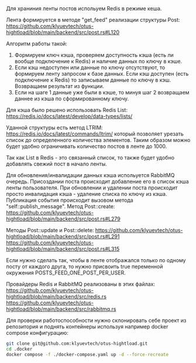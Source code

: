 Для храниния ленты постов испольуем Redis в режиме кеша.

Лента формируется в методе "get_feed" реализации структуры Post:
https://github.com/klyuevtech/otus-hightload/blob/main/backend/src/post.rs#L120

Алгоритм работы такой:
1. Формируем ключ кэша, проверяем доступность кэша (есть ли вообще подключение к Redis) и наличие данных по ключу в кэше.
2. Если кэш недоступен или данные по ключу отсутствуют, то формируем ленту запросом к базе данных. Если кэш доступен (есть подключение к Redis) то записываем данные по ключу в кэш. Возвращаем результат из функции.
3. Если на шаге 1 данные уже были в кэше, то минуя шаг 2 возвращаем даннее из кэша по сформированному ключу.

Для кэша было решено использовать Redis List:
https://redis.io/docs/latest/develop/data-types/lists/

Уданной структуры есть метод LTRIM:
https://redis.io/docs/latest/commands/ltrim/
который позволяет урезать список до определенного количества элементов. Таким образом можно будет удобно ограничивать количество постов в ленте до 1000.

Так как List в Redis - это связанный список, то также будет удобно добавлять свежий пост в начало ленты.

Для обновления/инвалидации данных кэша испольуется RabbitMQ очередь. Присоздании поста происходит добавление его в список кэша ленты пользователя. При обновлении и удалении поста происходит просто инвалидация кэша - удаление списка по ключу из кэша. Публикация события происходит вызовом метода "self::publish_message".
Метод Post::create:
https://github.com/klyuevtech/otus-hightload/blob/main/backend/src/post.rs#L279

Методы Post::update и Post::delete:
https://github.com/klyuevtech/otus-hightload/blob/main/backend/src/post.rs#L291
https://github.com/klyuevtech/otus-hightload/blob/main/backend/src/post.rs#L315

Если нужно сделать так, чтобы в ленте отображался только по одному посту от каждого друга, то нужно присвоить true переменной окружения POSTS_FEED_ONE_POST_PER_USER.

Провайдеры Redis и RabbitMQ реализованы в этих файлах:
https://github.com/klyuevtech/otus-hightload/blob/main/backend/src/redis.rs
https://github.com/klyuevtech/otus-hightload/blob/main/backend/src/rabbitmq.rs

Для проверки работоспособности нужно склонировать себе проект из репозитория и поднять контейнеры используя например docker compose конфигурацию:
```bash
git clone git@github.com:klyuevtech/otus-hightload.git
cd .docker
docker compose -f ./docker-compose.yaml up -d --force-recreate
```